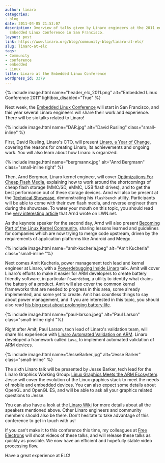 ```yaml
---
author: linaro
categories:
- blog
date: 2011-04-05 21:53:07
description: Overview of talks given by Linaro engineers at the 2011 edition of the
  Embedded Linux Conference in San Francisco.
layout: post
link: https://www.linaro.org/blog/community-blog/linaro-at-elc/
slug: linaro-at-elc
tags:
- Community
- conference
- embedded
- Linux
title: Linaro at the Embedded Linux Conference
wordpress_id: 3379
---
```


{% include image.html name="header_elc_2011.png" alt="Embedded Linux Conference 2011" lightbox_disabled="True" %}

Next week, the [Embedded Linux Conference](http://events.linuxfoundation.org/events/embedded-linux-conference) will start in San Francisco, and this year several Linaro engineers will share their work and experience. There will be six talks related to Linaro!

{% include image.html name="DAR.jpg" alt="David Rusling" class="small-inline" %}

First, David Rusling, Linaro's CTO, will present [Linaro, a Year of Change](http://events.linuxfoundation.org/events/embedded-linux-conference/rusling), covering the reasons for creating Linaro, its achievements and ongoing work. You will also learn about how Linaro is organized.

{% include image.html name="bergmannx.jpg" alt="Anrd Bergmann" class="small-inline right" %}

Then, Arnd Bergman, Linaro kernel engineer, will cover [Optimizations For Cheap Flash Media](http://events.linuxfoundation.org/events/embedded-linux-conference/bergmann2), explaining how to work around the shortcomings of cheap flash storage (MMC/SD, eMMC, USB flash drives), and to get the best performance out of these storage devices. Arnd will also be present at the [Technical Showcase](http://events.linuxfoundation.org/events/embedded-linux-conference/tech-showcase), demonstrating his `flashbench` utility. Participants will be able to come with their own flash media, and reverse engineer them during the showcase. To water your mouth on this topic, you should read the [very interesting article](http://lwn.net/Articles/428584/) that Arnd wrote on LWN.net.

As the keynote speaker for the second day, Arnd will also present [Becoming Part of the Linux Kernel Community](http://events.linuxfoundation.org/events/embedded-linux-conference/bergmann), sharing lessons learned and guidelines for companies which are now trying to merge code upstream, driven by the requirements of application platforms like Android and Meego.

{% include image.html name="amit-kucheria.jpeg" alt="Amit Kucheria" class="small-inline "%}

Next comes Amit Kucheria, power management tech lead and kernel engineer at Linaro, with a [Powerdebugging Inside Linaro](http://events.linuxfoundation.org/events/embedded-linux-conference/kucheria) talk. Amit will cover Linaro's efforts to make it easier for ARM developers to create battery friendly software, in particular `Powerdebug`, a utility to identify what drains the battery of a product. Amit will also cover the common kernel frameworks that are needed to progress in this area, some already implemented, and some yet to create. Amit has countless things to say about power management, and if you are interested in this topic, you should also read [his blog post about prolonging battery life](http://idlethread.blogspot.com/2010/12/prolonging-battery-life-on-your.html).

{% include image.html name="paul-larson.jpeg" alt="Paul Larson" class="small-inline right "%}

Right after Amit, Paul Larson, tech lead of Linaro's validation team, will share his experience with [Linaro Automated Validation on ARM](http://events.linuxfoundation.org/events/embedded-linux-conference/larson). Linaro developed a framework called `Lava`, to implement automated validation of ARM devices.

{% include image.html name="JesseBarker.jpg" alt="Jesse Barker" class="small-inline" %}

The sixth Linaro talk will be presented by Jesse Barker, tech lead for the Linaro Graphics Working Group: [Linux Graphics Meets the ARM Ecosystem](http://events.linuxfoundation.org/events/embedded-linux-conference/barker). Jesse will cover the evolution of the Linux graphics stack to meet the needs of mobile and embedded devices. You can also expect some details about OpenGL and OpenGL ES, and will be able to ask all your graphics related questions to Jesse.

You can also have a look at the [Linaro Wiki](https://wiki.linaro.org/EngineeringTeam) for more details about all the speakers mentioned above.  Other Linaro engineers and community members should also be there. Don't hesitate to take advantage of this conference to get in touch with us!

If you can't make it to this conference this time, my colleagues at [Free Electrons](http://free-electrons.com/community/videos/conferences/) will shoot videos of these talks, and will release these talks as quickly as possible. We now have an efficient and hopefully stable video processing flow.

Have a great experience at ELC!